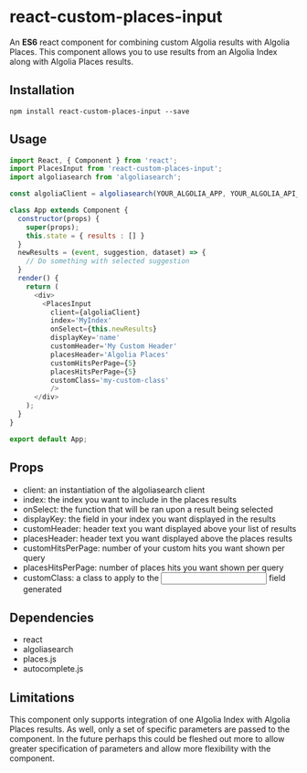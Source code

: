 # react-custom-places-input
An **ES6** react component for combining custom Algolia results with Algolia Places. This component allows you to use results from an Algolia Index along with Algolia Places results.

## Installation
```
npm install react-custom-places-input --save
```

## Usage
```javascript
import React, { Component } from 'react';
import PlacesInput from 'react-custom-places-input';
import algoliasearch from 'algoliasearch';

const algoliaClient = algoliasearch(YOUR_ALGOLIA_APP, YOUR_ALGOLIA_API_KEY);

class App extends Component {
  constructor(props) {
    super(props);
    this.state = { results : [] }
  }
  newResults = (event, suggestion, dataset) => {
    // Do something with selected suggestion
  }
  render() {
    return (
      <div>
        <PlacesInput
          client={algoliaClient}
          index='MyIndex'
          onSelect={this.newResults}
          displayKey='name'
          customHeader='My Custom Header'
          placesHeader='Algolia Places'
          customHitsPerPage={5}
          placesHitsPerPage={5}
          customClass='my-custom-class'
          />
      </div>
    );
  }
}

export default App;
```

## Props
* client: an instantiation of the algoliasearch client
* index: the index you want to include in the places results
* onSelect: the function that will be ran upon a result being selected
* displayKey: the field in your index you want displayed in the results
* customHeader: header text you want displayed above your list of results
* placesHeader: header text you want displayed above the places results
* customHitsPerPage: number of your custom hits you want shown per query
* placesHitsPerPage: number of places hits you want shown per query
* customClass: a class to apply to the <input> field generated

## Dependencies
* react
* algoliasearch
* places.js
* autocomplete.js

## Limitations
This component only supports integration of one Algolia Index with Algolia Places results. As well, only a set of specific parameters are passed to the component. In the future perhaps this could be fleshed out more to allow greater specification of parameters and allow more flexibility with the component.
